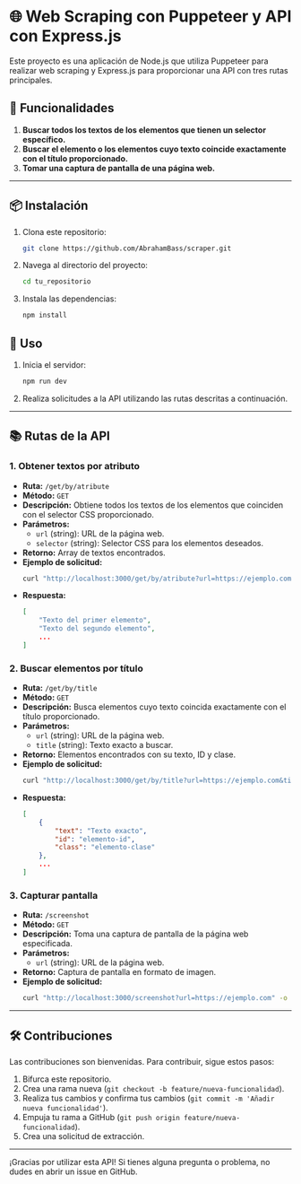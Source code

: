 # 🌐 Web Scraping con Puppeteer y API con Express.js

Este proyecto es una aplicación de Node.js que utiliza Puppeteer para realizar web scraping y Express.js para proporcionar una API con tres rutas principales.

## 🚀 Funcionalidades

1. **Buscar todos los textos de los elementos que tienen un selector específico.**
2. **Buscar el elemento o los elementos cuyo texto coincide exactamente con el título proporcionado.**
3. **Tomar una captura de pantalla de una página web.**

---

## 📦 Instalación

1. Clona este repositorio:
    ```sh
    git clone https://github.com/AbrahamBass/scraper.git
    ```
2. Navega al directorio del proyecto:
    ```sh
    cd tu_repositorio
    ```
3. Instala las dependencias:
    ```sh
    npm install
    ```

## 📝 Uso

1. Inicia el servidor:
    ```sh
    npm run dev
    ```
2. Realiza solicitudes a la API utilizando las rutas descritas a continuación.

---

## 📚 Rutas de la API

### 1. Obtener textos por atributo

- **Ruta:** `/get/by/atribute`
- **Método:** `GET`
- **Descripción:** Obtiene todos los textos de los elementos que coinciden con el selector CSS proporcionado.
- **Parámetros:**
  - `url` (string): URL de la página web.
  - `selector` (string): Selector CSS para los elementos deseados.
- **Retorno:** Array de textos encontrados.
- **Ejemplo de solicitud:**
    ```sh
    curl "http://localhost:3000/get/by/atribute?url=https://ejemplo.com&selector=#about"
    ```
- **Respuesta:**
    ```json
    [
        "Texto del primer elemento",
        "Texto del segundo elemento",
        ...
    ]
    ```

### 2. Buscar elementos por título

- **Ruta:** `/get/by/title`
- **Método:** `GET`
- **Descripción:** Busca elementos cuyo texto coincida exactamente con el título proporcionado.
- **Parámetros:**
  - `url` (string): URL de la página web.
  - `title` (string): Texto exacto a buscar.
- **Retorno:** Elementos encontrados con su texto, ID y clase.
- **Ejemplo de solicitud:**
    ```sh
    curl "http://localhost:3000/get/by/title?url=https://ejemplo.com&title=Texto exacto"
    ```
- **Respuesta:**
    ```json
    [
        {
            "text": "Texto exacto",
            "id": "elemento-id",
            "class": "elemento-clase"
        },
        ...
    ]
    ```

### 3. Capturar pantalla

- **Ruta:** `/screenshot`
- **Método:** `GET`
- **Descripción:** Toma una captura de pantalla de la página web especificada.
- **Parámetros:**
  - `url` (string): URL de la página web.
- **Retorno:** Captura de pantalla en formato de imagen.
- **Ejemplo de solicitud:**
    ```sh
    curl "http://localhost:3000/screenshot?url=https://ejemplo.com" -o screenshot.png
    ```

---

## 🛠️ Contribuciones

Las contribuciones son bienvenidas. Para contribuir, sigue estos pasos:

1. Bifurca este repositorio.
2. Crea una rama nueva (`git checkout -b feature/nueva-funcionalidad`).
3. Realiza tus cambios y confirma tus cambios (`git commit -m 'Añadir nueva funcionalidad'`).
4. Empuja tu rama a GitHub (`git push origin feature/nueva-funcionalidad`).
5. Crea una solicitud de extracción.

---

¡Gracias por utilizar esta API! Si tienes alguna pregunta o problema, no dudes en abrir un issue en GitHub.



